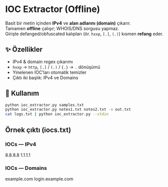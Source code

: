 # IOC Extractor (Offline)

Basit bir metin içinden **IPv4** ve **alan adlarını (domain)** çıkarır.  
Tamamen **offline** çalışır; WHOIS/DNS sorgusu yapmaz.  
Girişte defanged/obfuscated kalıpları (ör. `hxxp`, `[.]`, `(.)`) kısmen **refang** eder.

## ✨ Özellikler
- IPv4 & domain regex çıkarımı
- `hxxp` → `http`, `[.]` / `(.)` / `{.}` → `.` dönüşümü
- Yinelenen IOC’ları otomatik temizler
- Çıktı iki başlık: IPv4 ve Domains

## 🚀 Kullanım
```bash
python ioc_extractor.py samples.txt
python ioc_extractor.py notes1.txt notes2.txt -o out.txt
cat logs.txt | python ioc_extractor.py --stdin
```

## Örnek çıktı (iocs.txt)
###  IOCs — IPv4
8.8.8.8
1.1.1.1

###  IOCs — Domains
example.com
login.example.com
